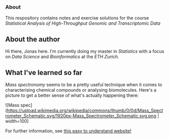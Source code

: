 ### About

This respository contains notes and exercise solutions for the course *Statistical Analysis of High-Throughput Genomic and Transcriptomic Data*

## About the author

Hi there, Jonas here. I'm currently doing my master in *Statistics* with a focus on *Data Science* and *Bioinformatics* at the *ETH Zurich*.

## What I've learned so far

*Mass spectronomy* seems to be a pretty useful technique when it comes to characterising chemical compounds or analysing biomolecules.
Here's a picture to get a better sense of what's actually happening there:

![Mass spec](https://upload.wikimedia.org/wikipedia/commons/thumb/0/0d/Mass_Spectrometer_Schematic.svg/1920px-Mass_Spectrometer_Schematic.svg.png | width=100)

For further information, see [this easy to understand website!](http://www.premierbiosoft.com/tech_notes/mass-spectrometry.html)
